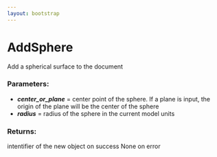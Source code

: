 ```yaml
---
layout: bootstrap
---
```


# AddSphere

Add a spherical surface to the document
        

### Parameters:

- ***center_or_plane*** = center point of the sphere. If a plane is input,
  the origin of the plane will be the center of the sphere
- ***radius*** = radius of the sphere in the current model units
        

### Returns:


intentifier of the new object on success
None on error
        
